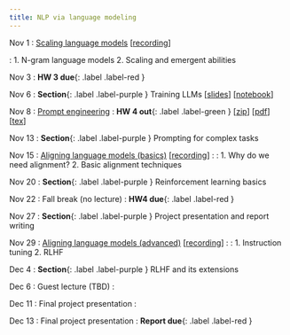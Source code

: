 ```yaml
---
title: NLP via language modeling 
---
```


Nov 1
: [Scaling language models](https://nyu-cs2590.github.io/course-material/fall2023/lecture/lec09/main.pdf) [[recording]()]
 
: 1. N-gram language models 
  2. Scaling and emergent abilities  

Nov 3
: **HW 3 due**{: .label .label-red }

Nov 6
: **Section**{: .label .label-purple } Training LLMs 
  [[slides](https://nyu-cs2590.github.io/course-material/fall2023/section/sec09/sec09.pdf)]
  [[notebook](https://nyu-cs2590.github.io/course-material/fall2023/section/sec09/sec09.ipynb)]

Nov 8 
: [Prompt engineering]() 
  :  **HW 4 out**{: .label .label-green }
   [[zip](https://github.com/nyu-cs2590/fall2023/blob/main/assignments/hw4.zip)]
  [[pdf](https://github.com/nyu-cs2590/fall2023/blob/main/assignments/hw4.pdf)]
  [[tex](  https://github.com/nyu-cs2590/fall2023/blob/main/assignments/hw4.tex)]

Nov 13
: **Section**{: .label .label-purple } Prompting for complex tasks

Nov 15
: [Aligning language models (basics)]() [[recording]()]
  : 
: 1. Why do we need alignment?
  2. Basic alignment techniques

Nov 20
: **Section**{: .label .label-purple } Reinforcement learning basics 

Nov 22
: Fall break (no lecture) 
: **HW4 due**{: .label .label-red }


Nov 27
: **Section**{: .label .label-purple } Project presentation and report writing 

Nov 29
: [Aligning language models (advanced)]() [[recording]()]
  : 
: 1. Instruction tuning
  2. RLHF

Dec 4
: **Section**{: .label .label-purple } RLHF and its extensions 

Dec 6
: Guest lecture (TBD)
  : 

Dec 11
: Final project presentation
  : 

Dec 13
: Final project presentation
  : **Report due**{: .label .label-red }
